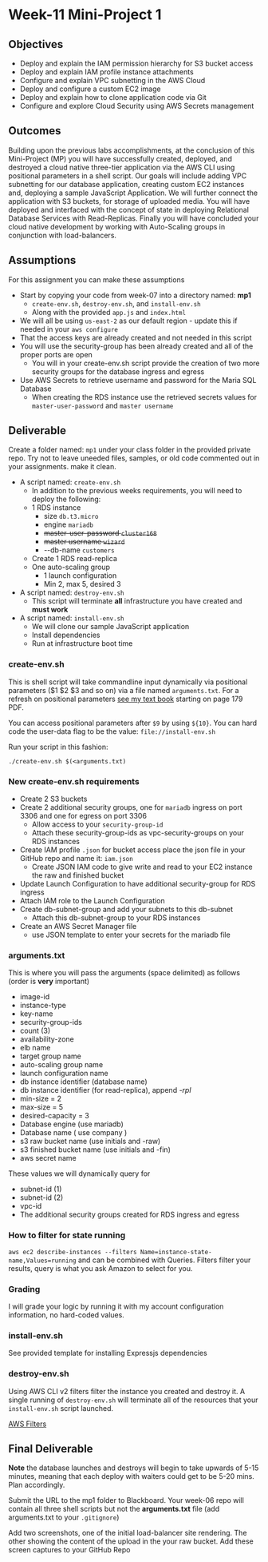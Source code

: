 # Week-11 Mini-Project 1

## Objectives

* Deploy and explain the IAM permission hierarchy for S3 bucket access
* Deploy and explain IAM profile instance attachments
* Configure and explain VPC subnetting in the AWS Cloud
* Deploy and configure a custom EC2 image
* Deploy and explain how to clone application code via Git
* Configure and explore Cloud Security using AWS Secrets management

## Outcomes

Building upon the previous labs accomplishments, at the conclusion of this Mini-Project (MP) you will have successfully created, deployed, and destroyed a cloud native three-tier application via the AWS CLI using positional parameters in a shell script. Our goals will include adding VPC subnetting for our database application, creating custom EC2 instances and, deploying a sample JavaScript Application.  We will further connect the application with S3 buckets, for storage of uploaded media. You will have deployed and interfaced with the concept of state in deploying Relational Database Services with Read-Replicas. Finally you will have concluded your cloud native development by working with Auto-Scaling groups in conjunction with load-balancers.

## Assumptions

For this assignment you can make these assumptions

* Start by copying your code from week-07 into a directory named: **mp1**
  * `create-env.sh`, `destroy-env.sh`, and `install-env.sh`
  * Along with the provided `app.js` and `index.html`
* We will all be using `us-east-2` as our default region - update this if needed in your `aws configure`
* That the access keys are already created and not needed in this script
* You will use the security-group has been already created and all of the proper ports are open
  * You will in your create-env.sh script provide the creation of two more security groups for the database ingress and egress
* Use AWS Secrets to retrieve username and password for the Maria SQL Database
  * When creating the RDS instance use the retrieved secrets values for `master-user-password` and `master username`

## Deliverable

Create a folder named: `mp1` under your class folder in the provided private repo.  Try not to leave uneeded files, samples, or old code commented out in your assignments. make it clean.

* A script named: `create-env.sh`
  * In addition to the previous weeks requirements, you will need to deploy the following:
  * 1 RDS instance
    * size `db.t3.micro`
    * engine `mariadb`
    * ~~master-user-password `cluster168`~~
    * ~~master username `wizard`~~
    * --db-name `customers`
  * Create 1 RDS read-replica
  * One auto-scaling group
    * 1 launch configuration
    * Min 2, max 5, desired 3
* A script named: `destroy-env.sh`
  * This script will terminate **all** infrastructure you have created and **must work**
* A script named: `install-env.sh`
  * We will clone our sample JavaScript application
  * Install dependencies
  * Run at infrastructure boot time

### create-env.sh

This is shell script will take commandline input dynamically via positional parameters ($1 $2 $3 and so on) via a file named `arguments.txt`. For a refresh on positional parameters [see my text book](https://github.com/jhajek/Linux-text-book-part-1/releases/tag/2021-09-29 "Link to Linux Textbook") starting on page 179 PDF.

You can access positional parameters after `$9` by using `${10}`. You can hard code the user-data flag to be the value: `file://install-env.sh`

Run your script in this fashion:

```./create-env.sh $(<arguments.txt)```

### New create-env.sh requirements

* Create 2 S3 buckets
* Create 2 additional security groups, one for `mariadb` ingress on port 3306 and one for egress on port 3306
  * Allow access to your `security-group-id`
  * Attach these security-group-ids as vpc-security-groups on your RDS instances
* Create IAM profile `.json` for bucket access place the json file in your GitHub repo and name it: `iam.json`
  * Create JSON IAM code to give write and read to your EC2 instance the raw and finished bucket
* Update Launch Configuration to have additional security-group for RDS ingress
* Attach IAM role to the Launch Configuration
* Create db-subnet-group and add your subnets to this db-subnet
  * Attach this db-subnet-group to your RDS instances
* Create an AWS Secret Manager file
  * use JSON template to enter your secrets for the mariadb file

### arguments.txt

This is where you will pass the arguments (space delimited) as follows (order is **very** important)

* image-id
* instance-type
* key-name
* security-group-ids
* count (3)
* availability-zone
* elb name
* target group name
* auto-scaling group name
* launch configuration name
* db instance identifier (database name)
* db instance identifier (for read-replica), append *-rpl*
* min-size = 2
* max-size = 5
* desired-capacity = 3
* Database engine (use mariadb)
* Database name ( use company )
* s3 raw bucket name (use initials and -raw)
* s3 finished bucket name (use initials and -fin)
* aws secret name

These values we will dynamically query for

* subnet-id (1)
* subnet-id (2)
* vpc-id
* The additional security groups created for RDS ingress and egress

### How to filter for state running

`aws ec2 describe-instances --filters Name=instance-state-name,Values=running` and can be combined with Queries.  Filters filter your results, query is what you ask Amazon to select for you.

### Grading

I will grade your logic by running it with my account configuration information, no hard-coded values.

### install-env.sh

See provided template for installing Expressjs dependencies

### destroy-env.sh

Using AWS CLI v2 filters filter the instance you created and destroy it.  A single running of `destroy-env.sh` will terminate all of the resources that your `install-env.sh` script launched.

[AWS Filters](https://docs.aws.amazon.com/cli/latest/userguide/cli-usage-filter.html "URL for AWS Filters")

## Final Deliverable

**Note** the database launches and destroys will begin to take upwards of 5-15 minutes, meaning that each deploy with waiters could get to be 5-20 mins. Plan accordingly.

Submit the URL to the mp1 folder to Blackboard. Your week-06 repo will contain all three shell scripts but not the **arguments.txt** file (add arguments.txt to your `.gitignore`)

Add two screenshots, one of the initial load-balancer site rendering. The other showing the content of the upload in the your raw bucket.  Add these screen captures to your GitHub Repo

